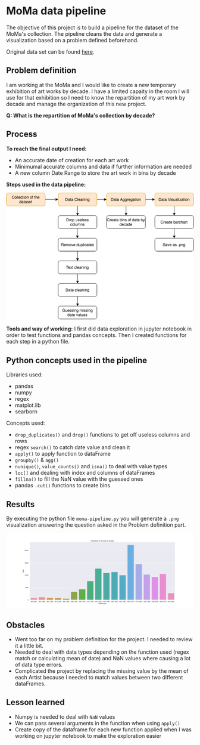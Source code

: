 # MoMa data pipeline

The objective of this project is to build a pipeline for the dataset of the MoMa's collection. The pipeline cleans the data and generate a visualization based on a problem defined beforehand.

Original data set can be found [here](https://github.com/MuseumofModernArt/collection).

## Problem definition

I am working at the MoMa and I would like to create a new temporary exhibition of art works by decade. I have a limited capaity in the room I will use for that exhibition so I need to know the repartition of my art work by decade and manage the organization of this new project. 

**Q: What is the repartition of MoMa's collection by decade?**

## Process

**To reach the final output I need:**
* An accurate date of creation for each art work
* Minimumal accurate columns and data if further information are needed
* A new column Date Range to store the art work in bins by decade

**Steps used in the data pipeline:**

![moma data-pipeline process](image/data-pipeline-moma.png)


**Tools and way of working:** I first did data exploration in jupyter notebook in order to test functions and pandas concepts. Then I created functions for each step in a python file. 

## Python concepts used in the pipeline

Libraries used:
* pandas
* numpy
* regex
* matplot.lib
* searborn

Concepts used:
* `drop_duplicates()` and `drop()` functions to get off useless columns and rows
* regex `search()` to catch date value and clean it
* `apply()` to apply function to dataFrame
* `groupby()` & `agg()`
* `nunique()`, `value_counts()` and `isna()` to deal with value types
* `loc[]` and dealing with index and columns of dataFrames
* `fillna()` to fill the NaN value with the guessed ones
* pandas `.cut()` functions to create bins

## Results

By executing the python file `moma-pipeline.py` you will generate a `.png` visualization answering the question asked in the Problem definition part.

![moma data-pipeline output](output/repartition-of-art-work-by-decade.png)

## Obstacles

* Went too far on my problem definition for the project. I needed to review it a little bit. 
* Needed to deal with data types depending on the function used (regex match or calculating mean of date) and NaN values where causing a lot of data type errors.
* Complicated the project by replacing the missing value by the mean of each Artist because I needed to match values between two different dataFrames.

## Lesson learned
 
* Numpy is needed to deal with `NaN` values
* We can pass several arguments in the function when using `apply()`
* Create copy of the dataframe for each new function applied when I was working on jupyter notebook to make the exploration easier

